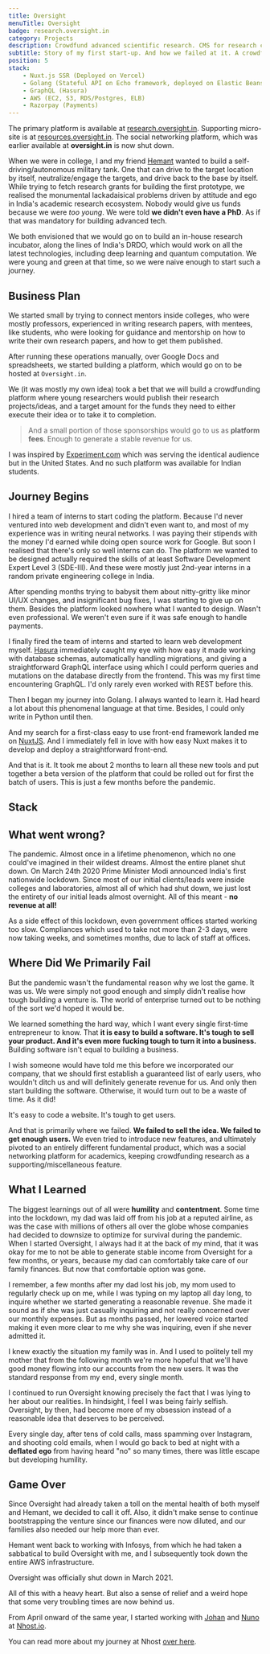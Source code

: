 ```yaml
---
title: Oversight
menuTitle: Oversight
badge: research.oversight.in
category: Projects
description: Crowdfund advanced scientific research. CMS for research collaboration.
subtitle: Story of my first start-up. And how we failed at it. A crowdfunding platform for advanced scientific research. And content management and collaboration system for academic research.
position: 5
stack:
    - Nuxt.js SSR (Deployed on Vercel)
    - Golang (Stateful API on Echo framework, deployed on Elastic Beanstalk)
    - GraphQL (Hasura)
    - AWS (EC2, S3, RDS/Postgres, ELB)
    - Razorpay (Payments)
---
```


<alert>
The primary platform is available at <a href="https://research.oversight.in">research.oversight.in</a>. 
Supporting micro-site is at <a href="https://resources.oversight.in">resources.oversight.in</a>.
The social networking platform, which was earlier available at <b>oversight.in</b> is now shut down.
</alert>

When we were in college, I and my friend [Hemant](https://instagram.com/hemanttvats) wanted to build a
self-driving/autonomous military tank. One that can drive to the target location by itself, neutralize/engage the targets, and drive back to the base by itself. While trying to fetch research grants for building the first prototype, we realised the monumental lackadaisical problems driven by attitude and ego in India's academic research ecosystem. Nobody would give us funds because we were *too young*. We were told **we didn't even have a PhD**. As if that was mandatory for building advanced tech.

We both envisioned that we would go on to build an in-house research incubator, along the lines of India's DRDO, which would work on all the latest technologies, including deep learning and quantum computation. We were young and green at that time, so we were naive enough to start such a journey.

## Business Plan

We started small by trying to connect mentors inside colleges, who were mostly professors, experienced in writing research papers, with mentees, like students, who were looking for guidance and mentorship on how to write their own research papers, and how to get them published.

After running these operations manually, over Google Docs and spreadsheets, we started building a platform, which would go on to be hosted at <code>Oversight.in</code>.

We (it was mostly my own idea) took a bet that we will build a crowdfunding platform where young researchers would publish their research projects/ideas, and a target amount for the funds they need to either execute their idea or to take it to completion.

<blockquote>

And a small portion of those sponsorships would go to us as **platform fees**. Enough to generate a stable revenue for us.

</blockquote>

I was inspired by <a href="https://experiment.com">Experiment.com</a> which was serving the identical audience but in the United States. And no such platform was available for Indian students.

## Journey Begins

I hired a team of interns to start coding the platform. Because I'd never ventured into web development and didn't even want to, and most of my experience was in writing neural networks. I was paying their stipends with the money I'd earned while doing open source work for Google. But soon I realised that there's only so well interns can do. The platform we wanted to be designed actually required the skills of at least Software Development Expert Level 3 (SDE-III). And these were mostly just 2nd-year interns in a random private engineering college in India.

After spending months trying to babysit them about nitty-gritty like minor UI/UX changes, and insignificant bug fixes, I was starting to give up on them. Besides the platform looked nowhere what I wanted to design. Wasn't even professional. We weren't even sure if it was safe enough to handle payments.

I finally fired the team of interns and started to learn web development myself. [Hasura](https://hasura.io) immediately caught my eye with how easy it made working with database schemas, automatically handling migrations, and giving a straightforward GraphQL interface using which I could perform queries and mutations on the database directly from the frontend. This was my first time encountering GraphQL. I'd only rarely even worked with REST before this.

Then I began my journey into Golang. I always wanted to learn it. Had heard a lot about this phenomenal language at that time. Besides, I could only write in Python until then.

And my search for a first-class easy to use front-end framework landed me on [NuxtJS](https://nuxtjs.org). And I immediately fell in love with how easy Nuxt makes it to develop and deploy a straightforward front-end.

And that is it. It took me about 2 months to learn all these new tools and put together a beta version of the platform that could be rolled out for first the batch of users. This is just a few months before the pandemic.

## Stack

<list :items="stack"></list>

## What went wrong?

The pandemic. Almost once in a lifetime phenomenon, which no one could've imagined in their wildest dreams. Almost the entire planet shut down. On March 24th 2020 Prime Minister Modi announced India's first nationwide lockdown. Since most of our initial clients/leads were inside colleges and laboratories, almost all of which had shut down, we just lost the entirety of our initial leads almost overnight. All of this meant - **no revenue at all!**

As a side effect of this lockdown, even government offices started working too slow. Compliances which used to take not more than 2-3 days, were now taking weeks, and sometimes months, due to lack of staff at offices.

## Where Did We Primarily Fail

But the pandemic wasn't the fundamental reason why we lost the game. It was us. We were simply not good enough and simply didn't realise how tough building a venture is. The world of enterprise turned out to be nothing of the sort we'd hoped it would be.

We learned something the hard way, which I want every single first-time entrepreneur to know. That **it is easy to build a software. It's tough to sell your product. And it's even more fucking tough to turn it into a business.** Building software isn't equal to building a business.

I wish someone would have told me this before we incorporated our company, that we should first establish a guaranteed list of early users, who wouldn't ditch us and will definitely generate revenue for us. And only then start building the software. Otherwise, it would turn out to be a waste of time. As it did!

<alert>

It's easy to code a website. It's tough to get users.

</alert>

And that is primarily where we failed. **We failed to sell the idea. We failed to get enough users.** We even tried to introduce new features, and ultimately pivoted to an entirely different fundamental product, which was a social networking platform for academics, keeping crowdfunding research as a supporting/miscellaneous feature.

## What I Learned

The biggest learnings out of all were **humility** and **contentment**. Some time into the lockdown, my dad was laid off from his job at a reputed airline, as was the case with millions of others all over the globe whose companies had decided to downsize to optimize for survival during the pandemic. When I started Oversight, I always had it at the back of my mind, that it was okay for me to not be able to generate stable income from Oversight for a few months, or years, because my dad can comfortably take care of our family finances. But now that comfortable option was gone.

I remember, a few months after my dad lost his job, my mom used to regularly check up on me, while I was typing on my laptop all day long, to inquire whether we started generating a reasonable revenue. She made it sound as if she was just casually inquiring and not really concerned over our monthly expenses. But as months passed, her lowered voice started making it even more clear to me why she was inquiring, even if she never admitted it.

I knew exactly the situation my family was in. And I used to politely tell my mother that from the following month we're more hopeful that we'll have good money flowing into our accounts from the new users. It was the standard response from my end, every single month.

I continued to run Oversight knowing precisely the fact that I was lying to her about our realities. In hindsight, I feel I was being fairly selfish. Oversight, by then, had become more of my obsession instead of a reasonable idea that deserves to be perceived.

Every single day, after tens of cold calls, mass spamming over Instagram, and shooting cold emails, when I would go back to bed at night with a **deflated ego** from having heard "no" so many times, there was little escape but developing humility.

## Game Over

Since Oversight had already taken a toll on the mental health of both myself and Hemant, we decided to call it off. Also, it didn't make sense to continue bootstrapping the venture since our finances were now diluted, and our families also needed our help more than ever.

Hemant went back to working with Infosys, from which he had taken a sabbatical to build Oversight with me, and I subsequently took down the entire AWS infrastructure.

<alert type="danger">

Oversight was officially shut down in March 2021.

</alert>

All of this with a heavy heart. But also a sense of relief and a weird hope that some very troubling times are now behind us.

From April onward of the same year, I started working with [Johan](https://twitter.com/elitasson/) and [Nuno](https://twitter.com/nunopato) at [Nhost.io](https://nhost.io).

<alert>

You can read more about my journey at Nhost [over here](/work#nhostio-stockholm).

</alert>
